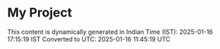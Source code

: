 # My Project

This content is dynamically generated in Indian Time (IST): 2025-01-16 17:15:19 IST
Converted to UTC: 2025-01-16 11:45:19 UTC
